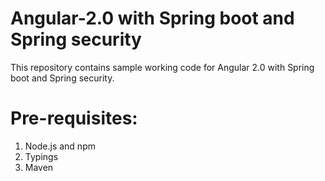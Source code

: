 # Angular-2.0 with Spring boot and Spring security

This repository contains sample working code for Angular 2.0 with Spring boot and Spring security.

# Pre-requisites:

1. Node.js and npm
2. Typings
3. Maven

